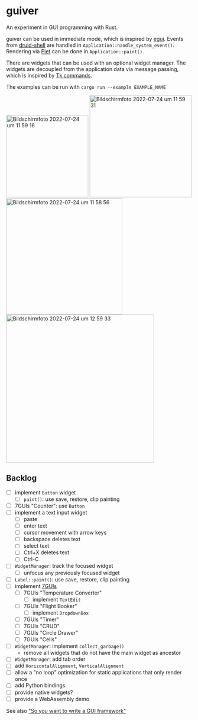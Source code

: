 # guiver

An experiment in GUI programming with Rust.

guiver can be used in immediate mode, which is inspired by [egui](https://github.com/emilk/egui). Events from
[druid-shell](https://github.com/linebender/druid/tree/master/druid-shell)
are handled in `Application::handle_system_event()`. Rendering via [Piet](https://github.com/linebender/piet)
can be done in `Application::paint()`.

There are widgets that can be used with an optional widget manager.
The widgets are decoupled from the application data via message passing, which is inspired by
[Tk commands](https://en.wikipedia.org/wiki/Tk_(software)).

The examples can be run with `cargo run --example EXAMPLE_NAME`

<img width="222" alt="Bildschirmfoto 2022-07-24 um 11 59 16" src="https://user-images.githubusercontent.com/391975/180641967-f69c5227-bba7-453d-92ef-cd94552d3529.png">

<img width="276" alt="Bildschirmfoto 2022-07-24 um 11 59 31" src="https://user-images.githubusercontent.com/391975/180641972-a69f2a21-681d-4bfd-b972-e26e8d1932e0.png">

<img width="314" alt="Bildschirmfoto 2022-07-24 um 11 58 56" src="https://user-images.githubusercontent.com/391975/180641976-111d6751-acc1-4910-9b01-2f421053a463.png">

<img width="400" alt="Bildschirmfoto 2022-07-24 um 12 59 33" src="https://user-images.githubusercontent.com/391975/180644027-351f4490-4038-4629-9392-2cde4fa91c9c.png">

## Backlog

* [ ] implement `Button` widget
  * [ ] `paint()`: use save, restore, clip painting
* [ ] 7GUIs "Counter": use `Button`
* [ ] implement a text input widget
  * [ ] paste
  * [ ] enter text
  * [ ] cursor movement with arrow keys
  * [ ] backspace deletes text
  * [ ] select text
  * [ ] Ctrl+X deletes text
  * [ ] Ctrl-C
* [ ] `WidgetManager`: track the focused widget
  * [ ] unfocus any previously focused widget
* [ ] `Label::paint()`: use save, restore, clip painting
* [ ] implement [7GUIs](https://eugenkiss.github.io/7guis/tasks)
  * [ ] 7GUIs "Temperature Converter"
    * [ ] implement `TextEdit`
  * [ ] 7GUIs "Flight Booker"
    * [ ] implement `DropdownBox`
  * [ ] 7GUIs "Timer"
  * [ ] 7GUIs "CRUD"
  * [ ] 7GUIs "Circle Drawer"
  * [ ] 7GUIs "Cells"
* [ ] `WidgetManager`: implement `collect_garbage()`
  * remove all widgets that do not have the main widget as ancestor
* [ ] `WidgetManager`: add tab order
* [ ] add `HorizontalAlignment`, `VerticalAlignment`
* [ ] allow a "no loop" optimization for static applications that only render once
* [ ] add Python bindings
* [ ] provide native widgets? 
* [ ] provide a WebAssembly demo

See also ["So you want to write a GUI framework"](https://www.cmyr.net/blog/gui-framework-ingredients.html)
